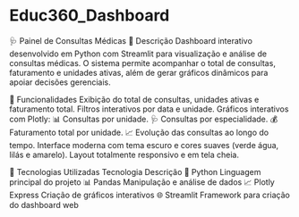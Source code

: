 # Educ360_Dashboard

🩺 Painel de Consultas Médicas
📘 Descrição
Dashboard interativo desenvolvido em Python com Streamlit para visualização e análise de consultas médicas.
O sistema permite acompanhar o total de consultas, faturamento e unidades ativas, além de gerar gráficos dinâmicos para apoiar decisões gerenciais.

🚀 Funcionalidades
Exibição do total de consultas, unidades ativas e faturamento total.
Filtros interativos por data e unidade.
Gráficos interativos com Plotly:
📊 Consultas por unidade.
🩺 Consultas por especialidade.
💰 Faturamento total por unidade.
📈 Evolução das consultas ao longo do tempo.
Interface moderna com tema escuro e cores suaves (verde água, lilás e amarelo).
Layout totalmente responsivo e em tela cheia.

🧩 Tecnologias Utilizadas
Tecnologia	Descrição
🐍 Python	Linguagem principal do projeto
📊 Pandas	Manipulação e análise de dados
📈 Plotly Express	Criação de gráficos interativos
🌐 Streamlit	Framework para criação do dashboard web
